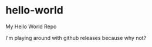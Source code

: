 hello-world
===========

My Hello World Repo

I'm playing around with github releases because why not?
